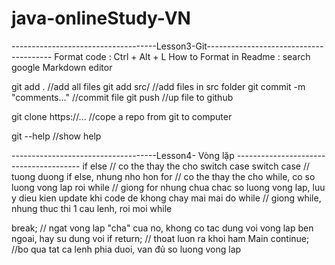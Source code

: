 # java-onlineStudy-VN
------------------------------------Lesson3-Git---------------------------------------
Format code : Ctrl + Alt + L
How to Format in Readme : search google Markdown editor

git add .                                   //add all files
git add src/                                //add files in src folder
git commit -m "comments..."                 //commit file
git push                                    //up file to github

git clone https://...                       //cope a repo from git to computer

git --help                                  //show help

------------------------------------Lesson4- Vòng lặp ---------------------------------------
if else                                     // co the thay the cho switch case
switch case                                 // tuong duong if else, nhung nho hon
for                                         // co the thay the cho while, co so luong vong lap roi
while                                       // giong for nhung chua chac so luong vong lap, luu y dieu kien update khi code de khong chay mai mai
do while                                    // giong while, nhung thuc thi 1 cau lenh, roi moi while

break;                                      // ngat vong lap "cha" cua no, khong co tac dung voi vong lap ben ngoai, hay su dung voi if
return;                                     // thoat luon ra khoi ham Main
continue;																		//bo qua tat ca lenh phia duoi, van đủ so luong vong lap

